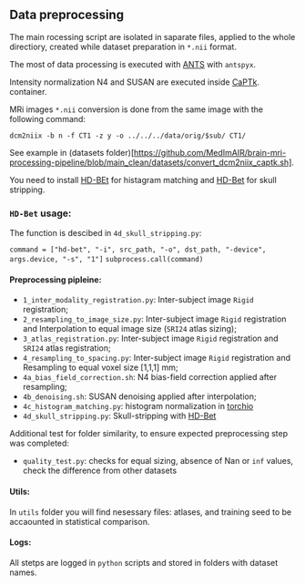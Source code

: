 ## Data preprocessing

The main rocessing script are isolated in saparate files, applied to the whole directiory, created while dataset preparation in `*.nii` format.

The most of data processing is executed with [ANTS](http://stnava.github.io/ANTs/) with `antspyx`. 

Intensity normalization N4 and SUSAN are executed inside [CaPTk](https://www.med.upenn.edu/cbica/captk/). container.

MRi images `*.nii` conversion is done from the same image with the following command:

`dcm2niix -b n -f CT1 -z y -o ../../../data/orig/$sub/ CT1/`

See example in (datasets folder)[https://github.com/MedImAIR/brain-mri-processing-pipeline/blob/main_clean/datasets/convert_dcm2niix_captk.sh]. 


You need to install [HD-BEt](https://github.com/MIC-DKFZ/HD-BET) for histagram matching and [HD-Bet](https://github.com/MIC-DKFZ/HD-BET) for skull stripping.

### `HD-Bet` usage:

The function is descibed in `4d_skull_stripping.py`:

`command = ["hd-bet", "-i", src_path, "-o", dst_path, "-device", args.device, "-s", "1"]`
`subprocess.call(command)`

#### Preprocessing pipleine:
- `1_inter_modality_registration.py`: Inter-subject image `Rigid` registration;
- `2_resampling_to_image_size.py`: Inter-subject image `Rigid` registration and Interpolation to equal image size (`SRI24` atlas sizing);
- `3_atlas_registration.py`: Inter-subject image `Rigid` registration and `SRI24` atlas registration;
- `4_resampling_to_spacing.py`: Inter-subject image `Rigid` registration and Resampling to equal voxel size [1,1,1] mm;
- `4a_bias_field_correction.sh`: N4 bias-field correction applied after resampling;
- `4b_denoising.sh`: SUSAN denoising applied after interpolation;
- `4c_histogram_matching.py`: histogram normalization in [torchio](https://torchio.readthedocs.io/)
- `4d_skull_stripping.py`: Skull-stripping with [HD-Bet](https://github.com/MIC-DKFZ/HD-BET)

Additional test for folder similarity, to ensure expected preprocessing step was completed:
- `quality_test.py`: checks for equal sizing, absence of Nan or `inf` values, check the difference from other datasets

#### Utils:
In  `utils` folder you will find nesessary files: atlases, and training seed to be accaounted in statistical comparison. 

#### Logs:
All stetps are logged in `python` scripts and stored in folders with dataset names.

